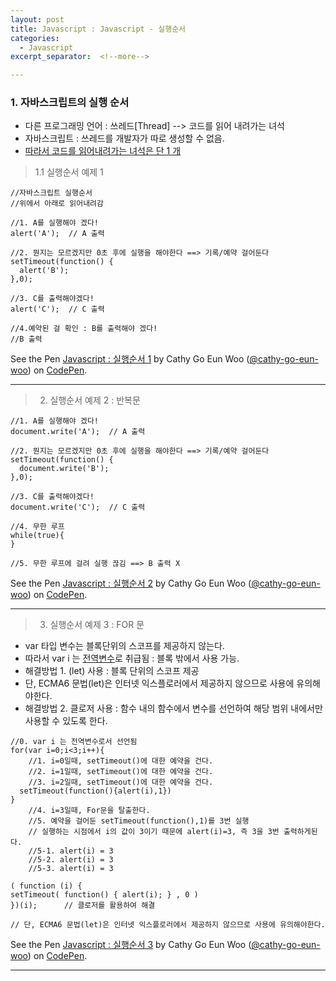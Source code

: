 ```yaml
---
layout: post
title: Javascript : Javascript - 실행순서
categories:
  - Javascript
excerpt_separator:  <!--more-->

---
```


### 1. 자바스크립트의 실행 순서

- 다른 프로그래밍 언어 : 쓰레드[Thread] --> 코드를 읽어 내려가는 녀석
- 자바스크립트 : 쓰레드를 개발자가 따로 생성할 수 없음.
- <u>따라서 코드를 읽어내려가는 녀석은 단 1 개</u>

> 1.1 실행순서 예제 1

```
//자바스크립트 실행순서
//위에서 아래로 읽어내려감

//1. A를 실행해야 겠다!
alert('A');  // A 출력

//2. 뭔지는 모르겠지만 0초 후에 실행을 해야한다 ==> 기록/예약 걸어둔다
setTimeout(function() {
  alert('B');
},0);

//3. C를 출력해야겠다!
alert('C');  // C 출력

//4.예약된 걸 확인 : B를 출력해야 겠다!
//B 출력
```

<p data-height="265" data-theme-id="0" data-slug-hash="jpwMda" data-default-tab="js,result" data-user="cathy-go-eun-woo" data-pen-title="Javascript : 실행순서 1" data-preview="true" class="codepen">See the Pen <a href="https://codepen.io/cathy-go-eun-woo/pen/jpwMda/">Javascript : 실행순서 1</a> by Cathy Go Eun Woo (<a href="https://codepen.io/cathy-go-eun-woo">@cathy-go-eun-woo</a>) on <a href="https://codepen.io">CodePen</a>.</p>
<script src="https://static.codepen.io/assets/embed/ei.js"> </script>

---

> 2.  실행순서 예제 2 : 반복문

```
//1. A를 실행해야 겠다!
document.write('A');  // A 출력

//2. 뭔지는 모르겠지만 0초 후에 실행을 해야한다 ==> 기록/예약 걸어둔다
setTimeout(function() {
  document.write('B');
},0);

//3. C를 출력해야겠다!
document.write('C');  // C 출력

//4. 무한 루프
while(true){
}

//5. 무한 루프에 걸려 실행 끊김 ==> B 출력 X
```

<p data-height="265" data-theme-id="0" data-slug-hash="bjRwJR" data-default-tab="js,result" data-user="cathy-go-eun-woo" data-pen-title="Javascript : 실행순서 2" class="codepen">See the Pen <a href="https://codepen.io/cathy-go-eun-woo/pen/bjRwJR/">Javascript : 실행순서 2</a> by Cathy Go Eun Woo (<a href="https://codepen.io/cathy-go-eun-woo">@cathy-go-eun-woo</a>) on <a href="https://codepen.io">CodePen</a>.</p>
<script src="https://static.codepen.io/assets/embed/ei.js"> </script>

---

> 3.  실행순서 예제 3 : FOR 문

- var 타입 변수는 블록단위의 스코프를 제공하지 않는다.
- 따라서 var i 는 <u>전역변수</u>로 취급됨 : 블록 밖에서 사용 가능.
- 해결방법 1. (let) 사용 : 블록 단위의 스코프 제공
- 단, ECMA6 문법(let)은 인터넷 익스플로러에서 제공하지 않으므로 사용에 유의해야한다.
- 해결방법 2. 클로저 사용 : 함수 내의 함수에서 변수를 선언하여 해당 범위 내에서만 사용할 수 있도록 한다.

```
//0. var i 는 전역변수로서 선언됨
for(var i=0;i<3;i++){
	//1. i=0일때, setTimeout()에 대한 예약을 건다.
	//2. i=1일때, setTimeout()에 대한 예약을 건다.
	//3. i=2일때, setTimeout()에 대한 예약을 건다.
  setTimeout(function(){alert(i),1})
}
	//4. i=3일때, For문을 탈출한다.
	//5. 예약을 걸어둔 setTimeout(function(),1)를 3번 실행
	// 실행하는 시점에서 i의 값이 3이기 때문에 alert(i)=3, 즉 3을 3번 출력하게된다.
	//5-1. alert(i) = 3
	//5-2. alert(i) = 3
	//5-3. alert(i) = 3

( function (i) {
setTimeout( function() { alert(i); } , 0 )
})(i);		// 클로저를 활용하여 해결

// 단, ECMA6 문법(let)은 인터넷 익스플로러에서 제공하지 않으므로 사용에 유의해야한다.
```

<p data-height="265" data-theme-id="0" data-slug-hash="MBobKP" data-default-tab="js,result" data-user="cathy-go-eun-woo" data-pen-title="Javascript : 실행순서 3" data-preview="true" class="codepen">See the Pen <a href="https://codepen.io/cathy-go-eun-woo/pen/MBobKP/">Javascript : 실행순서 3</a> by Cathy Go Eun Woo (<a href="https://codepen.io/cathy-go-eun-woo">@cathy-go-eun-woo</a>) on <a href="https://codepen.io">CodePen</a>.</p>
<script src="https://static.codepen.io/assets/embed/ei.js"> </script>

---
